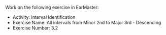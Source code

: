 Work on the following exercise in EarMaster:
- Activity: Interval Identification
- Exercise Name: All intervals from Minor 2nd to Major 3rd - Descending
- Exercise Number: 3.2
